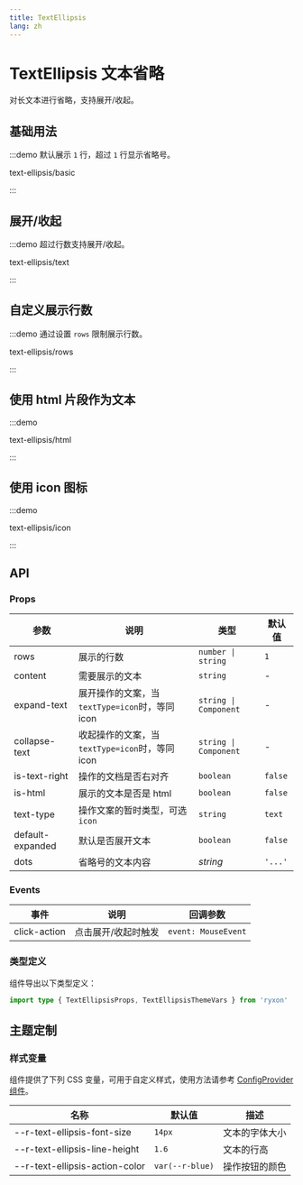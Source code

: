 ```yaml
---
title: TextEllipsis
lang: zh
---
```


# TextEllipsis 文本省略

对长文本进行省略，支持展开/收起。

## 基础用法

:::demo 默认展示 `1` 行，超过 `1` 行显示省略号。

text-ellipsis/basic

:::

## 展开/收起

:::demo 超过行数支持展开/收起。

text-ellipsis/text

:::

## 自定义展示行数

:::demo 通过设置 `rows` 限制展示行数。

text-ellipsis/rows

:::

## 使用 html 片段作为文本

:::demo

text-ellipsis/html

:::

## 使用 icon 图标

:::demo

text-ellipsis/icon

:::

## API

### Props

| 参数 | 说明 | 类型 | 默认值 |
| --- | --- | --- | --- |
| rows | 展示的行数 | `number \| string` | `1` |
| content | 需要展示的文本 | `string` | - |
| expand-text | 展开操作的文案，当`textType=icon`时，等同 icon | `string \| Component` | - |
| collapse-text | 收起操作的文案，当`textType=icon`时，等同 icon | `string \| Component` | - |
| is-text-right | 操作的文档是否右对齐 | `boolean` | `false` |
| is-html | 展示的文本是否是 html | `boolean` | `false` |
| text-type | 操作文案的暂时类型，可选`icon` | `string` | `text` |
| default-expanded | 默认是否展开文本 | `boolean` | `false` |
| dots | 省略号的文本内容 | _string_ | `'...'` |

### Events

| 事件         | 说明                | 回调参数            |
| ------------ | ------------------- | ------------------- |
| click-action | 点击展开/收起时触发 | `event: MouseEvent` |

### 类型定义

组件导出以下类型定义：

```ts
import type { TextEllipsisProps, TextEllipsisThemeVars } from 'ryxon'
```

## 主题定制

### 样式变量

组件提供了下列 CSS 变量，可用于自定义样式，使用方法请参考 [ConfigProvider 组件](#/zh-CN/config-provider)。

| 名称                           | 默认值          | 描述           |
| ------------------------------ | --------------- | -------------- |
| --r-text-ellipsis-font-size    | `14px`          | 文本的字体大小 |
| --r-text-ellipsis-line-height  | `1.6`           | 文本的行高     |
| --r-text-ellipsis-action-color | `var(--r-blue)` | 操作按钮的颜色 |
